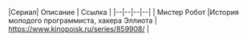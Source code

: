 

|Сериал| Описание  | Ссылка |
|--|--|--|--|
| Мистер Робот |История молодого программиста, хакера Эллиота | https://www.kinopoisk.ru/series/859908/ |


